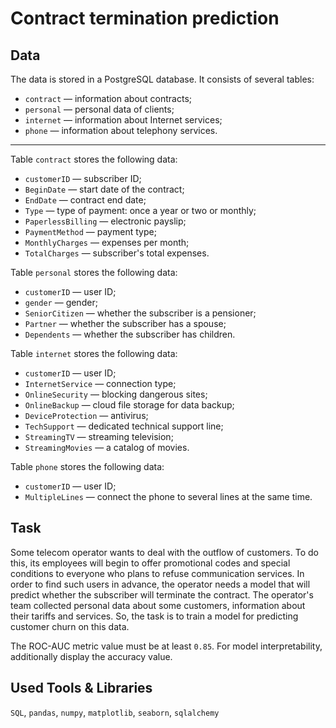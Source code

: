 # Contract termination prediction

## Data

The data is stored in a PostgreSQL database. It consists of several tables:

- `contract` — information about contracts;
- `personal` — personal data of clients;
- `internet` — information about Internet services;
- `phone` — information about telephony services.

__________________

Table `contract` stores the following data:

- `customerID` — subscriber ID;
- `BeginDate` — start date of the contract;
- `EndDate` — contract end date;
- `Type` — type of payment: once a year or two or monthly;
- `PaperlessBilling` — electronic payslip;
- `PaymentMethod` — payment type;
- `MonthlyCharges` — expenses per month;
- `TotalCharges` — subscriber's total expenses.

Table `personal` stores the following data:

- `customerID` — user ID;
- `gender` — gender;
- `SeniorCitizen` — whether the subscriber is a pensioner;
- `Partner` — whether the subscriber has a spouse;
- `Dependents` — whether the subscriber has children.

Table `internet` stores the following data:

- `customerID` — user ID;
- `InternetService` — connection type;
- `OnlineSecurity` — blocking dangerous sites;
- `OnlineBackup` — cloud file storage for data backup;
- `DeviceProtection` — antivirus;
- `TechSupport` — dedicated technical support line;
- `StreamingTV` — streaming television;
- `StreamingMovies` — a catalog of movies.

Table `phone` stores the following data:

- `customerID` — user ID;
- `MultipleLines` — connect the phone to several lines at the same time.

## Task

Some telecom operator wants to deal with the outflow of customers. To do this, its employees will begin to offer promotional codes and special conditions to everyone who plans to refuse communication services. In order to find such users in advance, the operator needs a model that will predict whether the subscriber will terminate the contract. The operator's team collected personal data about some customers, information about their tariffs and services. So, the task is to train a model for predicting customer churn on this data.

The ROC-AUC metric value must be at least `0.85`. For model interpretability, additionally display the accuracy value.

## Used Tools & Libraries
`SQL`, `pandas`, `numpy`, `matplotlib`, `seaborn`, `sqlalchemy`
